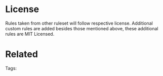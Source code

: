 # License
Rules taken from other ruleset will follow respective license.
Additional custom rules are added besides those mentioned above, these additional rules are MIT Licensed.

# Related


Tags:

    
